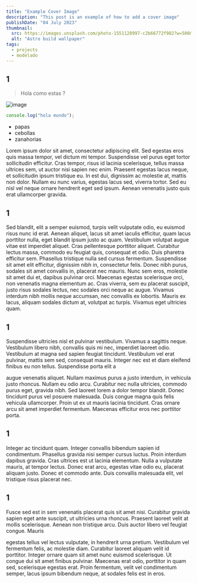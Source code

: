 ```yaml
---
title: "Example Cover Image"
description: "This post is an example of how to add a cover image"
publishDate: "04 July 2023"
thumbnail:
  src: https://images.unsplash.com/photo-1551128997-c2b66772f982?w=500&auto=format&fit=crop&q=60&ixlib=rb-4.0.3&ixid=M3wxMjA3fDB8MHxzZWFyY2h8Mzl8fGJ1aWxkaW5nfGVufDB8fDB8fHww
  alt: "Astro build wallpaper"
tags:
  - projects
  - modelado
---
```


## 1

> Hola como estas ?

![image](https://images.unsplash.com/photo-1708585948246-6067272a0992?q=80&w=1374&auto=format&fit=crop&ixlib=rb-4.0.3&ixid=M3wxMjA3fDB8MHxwaG90by1wYWdlfHx8fGVufDB8fHx8fA%3D%3D)

```js
console.log("hola mundo");
```

- papas
- cebollas
- zanahorias

Lorem ipsum dolor sit amet, consectetur adipiscing elit. Sed egestas eros quis massa tempor, vel dictum mi tempor. Suspendisse vel purus eget tortor sollicitudin efficitur. Cras tempor, risus id lacinia scelerisque, tellus massa ultrices sem, ut auctor nisi sapien nec enim. Praesent egestas lacus neque, et sollicitudin ipsum tristique eu. In est dui, dignissim ac molestie at, mattis non dolor. Nullam eu nunc varius, egestas lacus sed, viverra tortor. Sed eu nisl vel neque ornare hendrerit eget sed ipsum. Aenean venenatis justo quis erat ullamcorper gravida.

## 1

Sed blandit, elit a semper euismod, turpis velit vulputate odio, eu euismod risus nunc id erat. Aenean aliquet, lacus sit amet iaculis efficitur, quam lacus porttitor nulla, eget blandit ipsum justo ac quam. Vestibulum volutpat augue vitae est imperdiet aliquet. Cras pellentesque porttitor aliquet. Curabitur lectus massa, commodo eu feugiat quis, consequat et odio. Duis pharetra efficitur sem. Phasellus tristique nulla sed cursus fermentum. Suspendisse sit amet elit efficitur, dignissim nibh in, consectetur felis. Donec nibh purus, sodales sit amet convallis in, placerat nec mauris. Nunc sem eros, molestie sit amet dui et, dapibus pulvinar orci. Maecenas egestas scelerisque orci, non venenatis magna elementum ac. Cras viverra, sem eu placerat suscipit, justo risus sodales lectus, nec sodales orci neque ac augue. Vivamus interdum nibh mollis neque accumsan, nec convallis ex lobortis. Mauris ex lacus, aliquam sodales dictum at, volutpat ac turpis. Vivamus eget ultricies quam.

## 1

Suspendisse ultricies nisl et pulvinar vestibulum. Vivamus a sagittis neque. Vestibulum libero nibh, convallis quis mi nec, imperdiet laoreet odio. Vestibulum at magna sed sapien feugiat tincidunt. Vestibulum vel erat pulvinar, mattis sem sed, consequat mauris. Integer nec est et diam eleifend finibus eu non tellus. Suspendisse porta elit a

augue venenatis aliquet. Nullam maximus purus a justo interdum, in vehicula justo rhoncus. Nullam eu odio arcu. Curabitur nec nulla ultricies, commodo purus eget, gravida nibh. Sed laoreet lorem a dolor tempor blandit. Donec tincidunt purus vel posuere malesuada. Duis congue magna quis felis vehicula ullamcorper. Proin ut ex ut mauris lacinia tincidunt. Cras ornare arcu sit amet imperdiet fermentum. Maecenas efficitur eros nec porttitor porta.

## 1

Integer ac tincidunt quam. Integer convallis bibendum sapien id condimentum. Phasellus gravida nisi semper cursus luctus. Proin interdum dapibus gravida. Cras ultrices est ut lacinia elementum. Nulla a vulputate mauris, at tempor lectus. Donec erat arcu, egestas vitae odio eu, placerat aliquam justo. Donec et commodo ante. Duis convallis malesuada elit, vel tristique risus placerat nec.

## 1

Fusce sed est in sem venenatis placerat quis sit amet nisi. Curabitur gravida sapien eget ante suscipit, ut ultricies urna rhoncus. Praesent laoreet velit at mollis scelerisque. Aenean non tristique arcu. Duis auctor libero vel feugiat congue. Mauris

egestas tellus vel lectus vulputate, in hendrerit urna pretium. Vestibulum vel fermentum felis, ac molestie diam. Curabitur laoreet aliquam velit id porttitor. Integer ornare quam sit amet nunc euismod scelerisque. Ut congue dui sit amet finibus pulvinar. Maecenas erat odio, porttitor in quam sed, scelerisque egestas erat. Proin fermentum, velit vel condimentum semper, lacus ipsum bibendum neque, at sodales felis est in eros.
